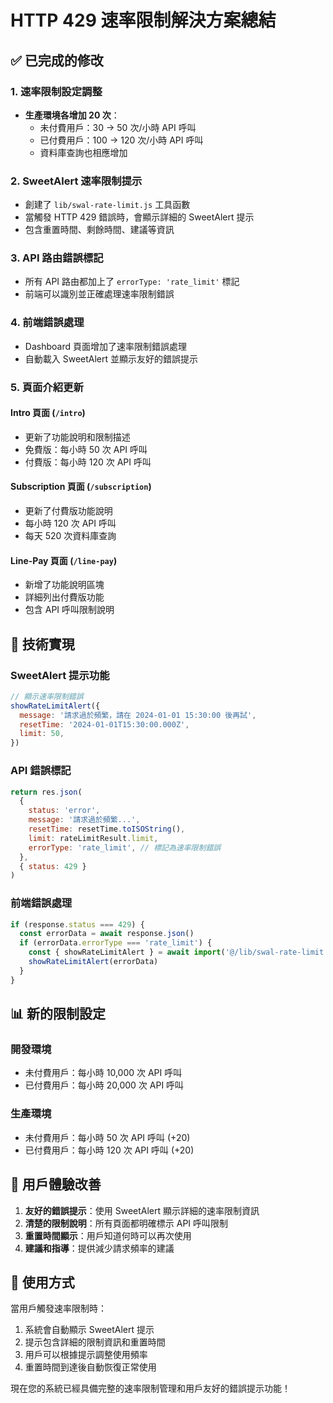 # HTTP 429 速率限制解決方案總結

## ✅ 已完成的修改

### 1. **速率限制設定調整**

- **生產環境各增加 20 次**：
  - 未付費用戶：30 → 50 次/小時 API 呼叫
  - 已付費用戶：100 → 120 次/小時 API 呼叫
  - 資料庫查詢也相應增加

### 2. **SweetAlert 速率限制提示**

- 創建了 `lib/swal-rate-limit.js` 工具函數
- 當觸發 HTTP 429 錯誤時，會顯示詳細的 SweetAlert 提示
- 包含重置時間、剩餘時間、建議等資訊

### 3. **API 路由錯誤標記**

- 所有 API 路由都加上了 `errorType: 'rate_limit'` 標記
- 前端可以識別並正確處理速率限制錯誤

### 4. **前端錯誤處理**

- Dashboard 頁面增加了速率限制錯誤處理
- 自動載入 SweetAlert 並顯示友好的錯誤提示

### 5. **頁面介紹更新**

#### **Intro 頁面** (`/intro`)

- 更新了功能說明和限制描述
- 免費版：每小時 50 次 API 呼叫
- 付費版：每小時 120 次 API 呼叫

#### **Subscription 頁面** (`/subscription`)

- 更新了付費版功能說明
- 每小時 120 次 API 呼叫
- 每天 520 次資料庫查詢

#### **Line-Pay 頁面** (`/line-pay`)

- 新增了功能說明區塊
- 詳細列出付費版功能
- 包含 API 呼叫限制說明

## 🔧 技術實現

### **SweetAlert 提示功能**

```javascript
// 顯示速率限制錯誤
showRateLimitAlert({
  message: '請求過於頻繁，請在 2024-01-01 15:30:00 後再試',
  resetTime: '2024-01-01T15:30:00.000Z',
  limit: 50,
})
```

### **API 錯誤標記**

```javascript
return res.json(
  {
    status: 'error',
    message: '請求過於頻繁...',
    resetTime: resetTime.toISOString(),
    limit: rateLimitResult.limit,
    errorType: 'rate_limit', // 標記為速率限制錯誤
  },
  { status: 429 }
)
```

### **前端錯誤處理**

```javascript
if (response.status === 429) {
  const errorData = await response.json()
  if (errorData.errorType === 'rate_limit') {
    const { showRateLimitAlert } = await import('@/lib/swal-rate-limit')
    showRateLimitAlert(errorData)
  }
}
```

## 📊 新的限制設定

### **開發環境**

- 未付費用戶：每小時 10,000 次 API 呼叫
- 已付費用戶：每小時 20,000 次 API 呼叫

### **生產環境**

- 未付費用戶：每小時 50 次 API 呼叫 (+20)
- 已付費用戶：每小時 120 次 API 呼叫 (+20)

## 🎯 用戶體驗改善

1. **友好的錯誤提示**：使用 SweetAlert 顯示詳細的速率限制資訊
2. **清楚的限制說明**：所有頁面都明確標示 API 呼叫限制
3. **重置時間顯示**：用戶知道何時可以再次使用
4. **建議和指導**：提供減少請求頻率的建議

## 🚀 使用方式

當用戶觸發速率限制時：

1. 系統會自動顯示 SweetAlert 提示
2. 提示包含詳細的限制資訊和重置時間
3. 用戶可以根據提示調整使用頻率
4. 重置時間到達後自動恢復正常使用

現在您的系統已經具備完整的速率限制管理和用戶友好的錯誤提示功能！

